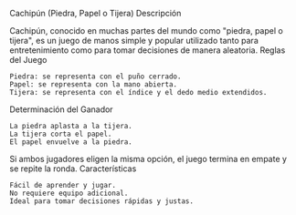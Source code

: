 Cachipún (Piedra, Papel o Tijera)
Descripción

Cachipún, conocido en muchas partes del mundo como "piedra, papel o tijera", es un juego de manos simple y popular utilizado tanto para entretenimiento como para tomar decisiones de manera aleatoria.
Reglas del Juego

    Piedra: se representa con el puño cerrado.
    Papel: se representa con la mano abierta.
    Tijera: se representa con el índice y el dedo medio extendidos.

Determinación del Ganador

    La piedra aplasta a la tijera.
    La tijera corta el papel.
    El papel envuelve a la piedra.

Si ambos jugadores eligen la misma opción, el juego termina en empate y se repite la ronda.
Características

    Fácil de aprender y jugar.
    No requiere equipo adicional.
    Ideal para tomar decisiones rápidas y justas.
